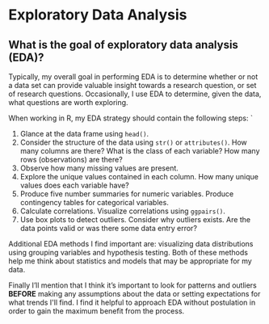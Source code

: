 # Exploratory Data Analysis

## What is the goal of exploratory data analysis (EDA)?

Typically, my overall goal in performing EDA is to determine whether or not a data set can provide valuable insight towards a research question, or set of research questions. Occasionally, I use EDA to determine, given the data, what questions are worth exploring.

When working in R, my EDA strategy should contain the following steps:
`
1. Glance at the data frame using `head()`.
2. Consider the structure of the data using `str()` or `attributes()`. How many columns are there? What is the class of each variable? How many rows (observations) are there?
3. Observe how many missing values are present.
4. Explore the unique values contained in each column. How many unique values does each variable have?
5. Produce five number summaries for numeric variables. Produce contingency tables for categorical variables.
6. Calculate correlations. Visualize correlations using `ggpairs()`.
7. Use box plots to detect outliers. Consider why outliers exists. Are the data points valid or was there some data entry error? 

Additional EDA methods I find important are: visualizing data distributions using grouping variables and hypothesis testing. Both of these methods help me think about statistics and models that may be appropriate for my data.

Finally I’ll mention that I think it’s important to look for patterns and outliers **BEFORE** making any assumptions about the data or setting expectations for what trends I'll find. I find it helpful to approach EDA without postulation in order to gain the maximum benefit from the process.
